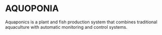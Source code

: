 # AQUOPONIA
Aquaponics is a plant and fish production system that combines traditional aquaculture with automatic monitoring and control systems.
